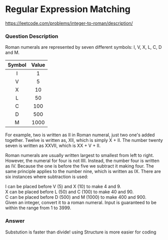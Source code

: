 # Regular Expression Matching

https://leetcode.com/problems/integer-to-roman/description/

### Question Description

Roman numerals are represented by seven different symbols: I, V, X, L, C, D and M.  

|Symbol   |    Value  |
|:-:|:---------:|
| I |     1     |
|V  |     5     |
|X  |     10    |
|L  |     50    |
|C  |     100   |
|D  |     500   |
|M  |     1000  |
For example, two is written as II in Roman numeral, just two one's added together. Twelve is written as, XII, which is simply X + II. The number twenty seven is written as XXVII, which is XX + V + II.  

Roman numerals are usually written largest to smallest from left to right. However, the numeral for four is not IIII. Instead, the number four is written as IV. Because the one is before the five we subtract it making four. The same principle applies to the number nine, which is written as IX. There are six instances where subtraction is used:  

I can be placed before V (5) and X (10) to make 4 and 9.   
X can be placed before L (50) and C (100) to make 40 and 90.   
C can be placed before D (500) and M (1000) to make 400 and 900.  
Given an integer, convert it to a roman numeral. Input is guaranteed to be within the range from 1 to 3999.  

### Answer

Substution is faster than divide! using Structure is more easier for coding
